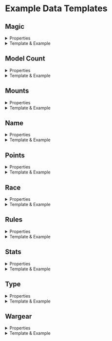 # Example Data Templates

## Magic
<details>
<summary>Properties</summary>
<p>

| Property | Type | Description |
| --- | --- | --- |
| Name Of Magic Power | string | The name of the Magical Power that this model has in Capital Case. |
| casting | number | The model's casting score for this Magical Power. |
| range | number | The distance in inches a model can cast the Magical Power. |    

</p>
</details>

<details>
<summary>Template & Example</summary>
<p>

```JSON5
    "magic": {
        "Name Of Magic Power": {
            "casting": 0,
            "range": 0
        },
        "Name Of Magic Power": {
            "casting": 0,
            "range": 0
        },
        "Name Of Magic Power": {
            "casting": 0,
            "range": 0
        }
    }
```

```JSON5
    "magic": {
        "Instill Fear": {
            "casting": 5,
            "range": 3
        },
        "Transfix": {
            "casting": 3,
            "range": 12
        },
        "Compel": {
            "casting": 4,
            "range": 12
        }
    }
```

</p>
</details>


## Model Count
<details>
<summary>Properties</summary>
<p>

| Property | Type | Description |
| --- | --- | --- |
| modelCount | number | The quantity of the model, should always be 1. |

</p>
</details>

<details>
<summary>Template & Example</summary>
<p>

```JSON5
    "modelCount": 1
```

</p>
</details>


## Mounts
<details>
<summary>Properties</summary>
<p>

| Property | Type | Description |
| --- | --- | --- |
| Name Of Mount | string | The name of the mount in Capital Case. |
| points | number | The cost in points of the mount. |
| userSelected | boolean | Default (false), changes when a user selects it (true).  |


</p>
</details>

<details>
<summary>Template & Example</summary>
<p>

```JSON5
    "mounts": {
        "Name Of Mount": {
            "points": 0,
            "userSelected": false
        },
        "Name Of Mount": {
            "points": 0,
            "userSelected": false
        },
        "Name Of Mount": {
            "points": 0,
            "userSelected": false
        }
        ... // Additonal Mounts
    }
```

```JSON5
    // Witch-King Mounts
    "mounts": {
        "Armoured Fell Beast": {
            "points": 70,
            "userSelected": false
        },
        "Armoured Horse": {
            "points": 15,
            "userSelected": false
        },
        "Fell Beast": {
            "points": 50,
            "userSelected": false
        },
        "Horse": {
            "points": 10,
            "userSelected": false
        }
    }
```

</p>
</details>


## Name
<details>
<summary>Properties</summary>
<p>

| Property | Type | Description |
| --- | --- | --- |
| name | string | The name of this model in Capital Case. |

</p>
</details>

<details>
<summary>Template & Example</summary>
<p>

```JSON5
    "name": ""
```

```JSON5
    "name": "The Witch-King Of Angmar"
```

</p>
</details>


## Points
<details>
<summary>Properties</summary>
<p>

| Property | Type | Description |
| --- | --- | --- |
| points | number | the base cost of this model. |

</p>
</details>

<details>
<summary>Template & Example</summary>
<p>

```JSON5
    "points": 0
```

```JSON5
    // Witch-King Base Cost
    "points": 70
```

</p>
</details>


## Race
<details>
<summary>Properties</summary>
<p>

| Property | Type | Description |
| --- | --- | --- |
| Name Of Race | string | The Race of this model in Capital Case. |

</p>
</details>

<details>
<summary>Template & Example</summary>
<p>

```JSON5
    "race": {
        "Name Of Race": {},
        "Name Of Race": {}
    }
```

```JSON5
    // With-King Race Details
    "race": {
        "Spirit": {},
        "Ringwraith": {}
    }
```

</p>
</details>


## Rules
<details>
<summary>Properties</summary>
<p>

| Property | Type |Description |
| --- | --- | --- |
| Name Of Rule | string | The name for rule of this model in Capital Case.  |
| type | "Active" \| "Brutal Power Attack" \| "Passive" | The classification of this Rule. |

</p>
</details>

<details>
<summary>Template & Example</summary>
<p>

```JSON5
"rules": {
        "Name Of Rule": {
            "type": "Passive"
        },
        "Name Of Rule": {
            "type": "Active"
        },
        "Name Of Rule": {
            "type": "Brutal Power Attack"
        }
    }
```

```JSON5
"rules": {
        // With-King Rules
        "Terror": {
            "type": "Passive"
        },
        "Will Of Evil": {
            "type": "Passive"
        },
        "Harbinger Of Evil": {
            "type": "Passive"
        }
    }
```
</p>
</details>


## Stats
<details>
<summary>Properties</summary>
<p>

| Property | Type | Description |
| --- | --- | --- |
| movement | number | The number in inches a model can move. |
| fight | number | The model's fight score. |
| range | number | The model's ranged fight score
| strength | number | The model's strength score. |
| defence | number | The model's defence score. |
| attacks | number | The number of attacks the model can make in melee combat. |
| wounds | number | The model's wounds score. |
| courage | number | The model's courage score. |
| might , will & fate | object | The model's Might, Will & Fate stats |
| additional | number | The additional amount of might points that can be bought for a model e.g. Ringwriath, Witch-King |
| points | number | The cost in points of the additional stat per point e.g. 5 points. 0 if model can't have additional points. |
| value | number | The model's un-modified default stat value |

</p></details>

<details>
<summary>Template & Example</summary>
<p>

```JSON5
"stats": {
        "movement": 0,
        "fight": 0,
        "range": 0,
        "strength": 0,
        "defence": 0,
        "attacks": 0,
        "wounds": 0,
        "courage": 0,
        "might": {
            "additional": 0,
            "points": 0,
            "value": 0
        },
        "will": {
            "additional": 0,
            "points": 0,
            "value": 0
        },
        "fate": {
            "additional": 0,
            "points": 0,
            "value": 0
        }
    }
```

```JSON5
"stats": {
        // Witch-King Stats
        "movement": 6,
        "fight": 5,
        "range": 4,
        "strength": 4,
        "defence": 8,
        "attacks": 1,
        "wounds": 1,
        "courage": 6,
        "might": {
            "additional": 3,
            "points": 5,
            "value": 0
        },
        "will": {
            "additional": 10,
            "points": 5,
            "value": 10
        },
        "fate": {
            "additional": 3,
            "points": 5,
            "value": 0
        }
    }
```
</p>
</details>


## Type
<details>
<summary>Properties</summary>
<p>


| Property | Type |Description |
| --- | --- | --- |
| Type Of Model | "Cavalry" \| "Infantry" \| "Monster" | The types for this model.  |

</p>
</details>

<details>
<summary>Template & Example</summary>
<p>

```JSON5
"type": {
        "Type Of Model": {}
}
```

```JSON5
"type": {
        "Monster": {},
        "Infantry": {}
        ... // Additonal Types

}
```
</p>
</details>


## Wargear
<details><summary>Properties</summary>
<p>

| Property | Type | Description |
| --- | --- | --- |
| Wargear Name | string | The name of the wargear in Capital Case format. |
| optional | boolean | Should this wargear be selectable by the user (true), or is it part of default wargear for the model (false). |
| points | number | The cost in points of the wargear. 0 if wargear is part of default wargear for the model |
| type | "Active" \| "Passive" | Is this wargear passive or active in its use. |
| userSelected | boolean | Default (false), changes when a user selects it (true).  |
</p>
</details>

<details>
<summary>Template & Example</summary>
<p>

```JSON5
"wargear": {
        // Selectable Wargear
        "Wargear Name": {
            "optional": true,
            "points": 5, 
            "type": "Active",
            "userSelected": false
        },
        // Default Wargear
        "Wargear Name": {
            "optional": false,
            "points": 5, 
            "type": "Default",
            "userSelected": false
        }
}
```

```JSON5
"wargear": {
        "Crown Of Morgul": {
            "optional": true,
            "points": 25,
            "type": "Passive",
            "userSelected": false
        },
        ... // Additonal Wargear
}
```
</p>
</details>
